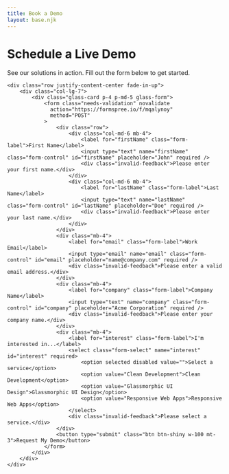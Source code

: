 ```yaml
---
title: Book a Demo
layout: base.njk
---
```


<main class="container my-5 py-5">
    <div class="text-center mb-5 fade-in-up">
        <h1 class="display-4 fw-bold">Schedule a Live Demo</h1>
        <p class="text-white-50">See our solutions in action. Fill out the form below to get started.</p>
    </div>

    <div class="row justify-content-center fade-in-up">
        <div class="col-lg-7">
            <div class="glass-card p-4 p-md-5 glass-form">
                <form class="needs-validation" novalidate
                  action="https://formspree.io/f/mqalynoy"
                  method="POST"
                >
                    <div class="row">
                        <div class="col-md-6 mb-4">
                            <label for="firstName" class="form-label">First Name</label>
                            <input type="text" name="firstName" class="form-control" id="firstName" placeholder="John" required />
                            <div class="invalid-feedback">Please enter your first name.</div>
                        </div>
                        <div class="col-md-6 mb-4">
                            <label for="lastName" class="form-label">Last Name</label>
                            <input type="text" name="lastName" class="form-control" id="lastName" placeholder="Doe" required />
                            <div class="invalid-feedback">Please enter your last name.</div>
                        </div>
                    </div>
                    <div class="mb-4">
                        <label for="email" class="form-label">Work Email</label>
                        <input type="email" name="email" class="form-control" id="email" placeholder="name@company.com" required />
                        <div class="invalid-feedback">Please enter a valid email address.</div>
                    </div>
                    <div class="mb-4">
                        <label for="company" class="form-label">Company Name</label>
                        <input type="text" name="company" class="form-control" id="company" placeholder="Acme Corporation" required />
                        <div class="invalid-feedback">Please enter your company name.</div>
                    </div>
                    <div class="mb-4">
                        <label for="interest" class="form-label">I'm interested in...</label>
                        <select class="form-select" name="interest" id="interest" required>
                            <option selected disabled value="">Select a service</option>
                            <option value="Clean Development">Clean Development</option>
                            <option value="Glassmorphic UI Design">Glassmorphic UI Design</option>
                            <option value="Responsive Web Apps">Responsive Web Apps</option>
                        </select>
                        <div class="invalid-feedback">Please select a service.</div>
                    </div>
                    <button type="submit" class="btn btn-shiny w-100 mt-3">Request My Demo</button>
                </form>
            </div>
        </div>
    </div>
</main>